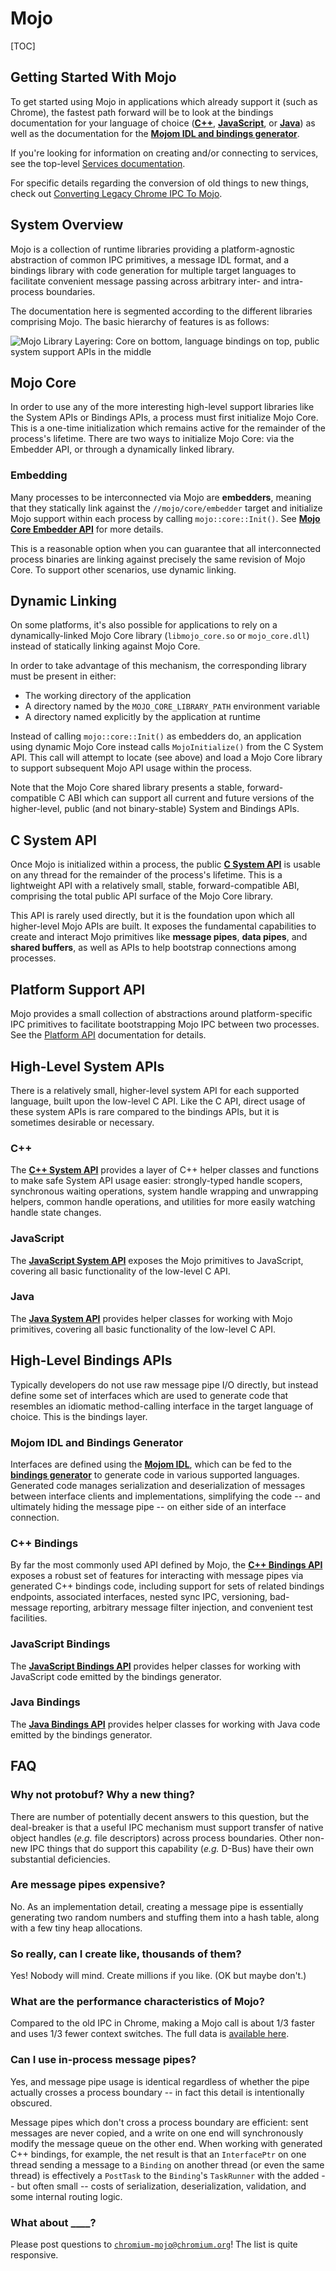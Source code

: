 # Mojo

[TOC]

## Getting Started With Mojo

To get started using Mojo in applications which already support it (such as
Chrome), the fastest path forward will be to look at the bindings documentation
for your language of choice ([**C++**](#C_Bindings),
[**JavaScript**](#JavaScript-Bindings), or [**Java**](#Java-Bindings)) as well
as the documentation for the
[**Mojom IDL and bindings generator**](/mojo/public/tools/bindings/README.md).

If you're looking for information on creating and/or connecting to services, see
the top-level [Services documentation](/services/README.md).

For specific details regarding the conversion of old things to new things, check
out [Converting Legacy Chrome IPC To Mojo](/ipc/README.md).

## System Overview

Mojo is a collection of runtime libraries providing a platform-agnostic
abstraction of common IPC primitives, a message IDL format, and a bindings
library with code generation for multiple target languages to facilitate
convenient message passing across arbitrary inter- and intra-process boundaries.

The documentation here is segmented according to the different libraries
comprising Mojo. The basic hierarchy of features is as follows:

![Mojo Library Layering: Core on bottom, language bindings on top, public system support APIs in the middle](https://docs.google.com/drawings/d/1RwhzKblXUZw-zhy_KDVobAYprYSqxZzopXTUsbwzDPw/pub?w=570&h=324)

## Mojo Core
In order to use any of the more interesting high-level support libraries like
the System APIs or Bindings APIs, a process must first initialize Mojo Core.
This is a one-time initialization which remains active for the remainder of the
process's lifetime. There are two ways to initialize Mojo Core: via the Embedder
API, or through a dynamically linked library.

### Embedding
Many processes to be interconnected via Mojo are **embedders**, meaning that
they statically link against the `//mojo/core/embedder` target and initialize
Mojo support within each process by calling `mojo::core::Init()`. See
[**Mojo Core Embedder API**](/mojo/core/embedder/README.md) for more details.

This is a reasonable option when you can guarantee that all interconnected
process binaries are linking against precisely the same revision of Mojo Core.
To support other scenarios, use dynamic linking.

## Dynamic Linking
On some platforms, it's also possible for applications to rely on a
dynamically-linked Mojo Core library (`libmojo_core.so` or `mojo_core.dll`)
instead of statically linking against Mojo Core.

In order to take advantage of this mechanism, the corresponding library must be
present in either:

  - The working directory of the application
  - A directory named by the `MOJO_CORE_LIBRARY_PATH` environment variable
  - A directory named explicitly by the application at runtime

Instead of calling `mojo::core::Init()` as embedders do, an application using
dynamic Mojo Core instead calls `MojoInitialize()` from the C System API. This
call will attempt to locate (see above) and load a Mojo Core library to support
subsequent Mojo API usage within the process.

Note that the Mojo Core shared library presents a stable, forward-compatible C
ABI which can support all current and future versions of the higher-level,
public (and not binary-stable) System and Bindings APIs.

## C System API
Once Mojo is initialized within a process, the public
[**C System API**](/mojo/public/c/system/README.md) is usable on any thread for
the remainder of the process's lifetime. This is a lightweight API with a
relatively small, stable, forward-compatible ABI, comprising the total public
API surface of the Mojo Core library.

This API is rarely used directly, but it is the foundation upon which all
higher-level Mojo APIs are built. It exposes the fundamental capabilities to
create and interact Mojo primitives like **message pipes**, **data pipes**, and
**shared buffers**, as well as APIs to help bootstrap connections among
processes.

## Platform Support API
Mojo provides a small collection of abstractions around platform-specific IPC
primitives to facilitate bootstrapping Mojo IPC between two processes. See the
[Platform API](/mojo/public/cpp/platform/README.md) documentation for details.

## High-Level System APIs
There is a relatively small, higher-level system API for each supported
language, built upon the low-level C API. Like the C API, direct usage of these
system APIs is rare compared to the bindings APIs, but it is sometimes desirable
or necessary.

### C++
The [**C++ System API**](/mojo/public/cpp/system/README.md) provides a layer of
C++ helper classes and functions to make safe System API usage easier:
strongly-typed handle scopers, synchronous waiting operations, system handle
wrapping and unwrapping helpers, common handle operations, and utilities for
more easily watching handle state changes.

### JavaScript
The [**JavaScript System API**](/third_party/blink/renderer/core/mojo/README.md)
exposes the Mojo primitives to JavaScript, covering all basic functionality of the
low-level C API.

### Java
The [**Java System API**](/mojo/public/java/system/README.md) provides helper
classes for working with Mojo primitives, covering all basic functionality of
the low-level C API.

## High-Level Bindings APIs
Typically developers do not use raw message pipe I/O directly, but instead
define some set of interfaces which are used to generate code that resembles
an idiomatic method-calling interface in the target language of choice. This is
the bindings layer.

### Mojom IDL and Bindings Generator
Interfaces are defined using the
[**Mojom IDL**](/mojo/public/tools/bindings/README.md), which can be fed to the
[**bindings generator**](/mojo/public/tools/bindings/README.md) to generate code
in various supported languages. Generated code manages serialization and
deserialization of messages between interface clients and implementations,
simplifying the code -- and ultimately hiding the message pipe -- on either side
of an interface connection.

### C++ Bindings
By far the most commonly used API defined by Mojo, the
[**C++ Bindings API**](/mojo/public/cpp/bindings/README.md) exposes a robust set
of features for interacting with message pipes via generated C++ bindings code,
including support for sets of related bindings endpoints, associated interfaces,
nested sync IPC, versioning, bad-message reporting, arbitrary message filter
injection, and convenient test facilities.

### JavaScript Bindings
The [**JavaScript Bindings API**](/mojo/public/js/README.md) provides helper
classes for working with JavaScript code emitted by the bindings generator.

### Java Bindings
The [**Java Bindings API**](/mojo/public/java/bindings/README.md) provides
helper classes for working with Java code emitted by the bindings generator.

## FAQ

### Why not protobuf? Why a new thing?
There are number of potentially decent answers to this question, but the
deal-breaker is that a useful IPC mechanism must support transfer of native
object handles (*e.g.* file descriptors) across process boundaries. Other
non-new IPC things that do support this capability (*e.g.* D-Bus) have their own
substantial deficiencies.

### Are message pipes expensive?
No. As an implementation detail, creating a message pipe is essentially
generating two random numbers and stuffing them into a hash table, along with a
few tiny heap allocations.

### So really, can I create like, thousands of them?
Yes! Nobody will mind. Create millions if you like. (OK but maybe don't.)

### What are the performance characteristics of Mojo?
Compared to the old IPC in Chrome, making a Mojo call is about 1/3 faster and uses
1/3 fewer context switches. The full data is [available here](https://docs.google.com/document/d/1n7qYjQ5iy8xAkQVMYGqjIy_AXu2_JJtMoAcOOupO_jQ/edit).

### Can I use in-process message pipes?
Yes, and message pipe usage is identical regardless of whether the pipe actually
crosses a process boundary -- in fact this detail is intentionally obscured.

Message pipes which don't cross a process boundary are efficient: sent messages
are never copied, and a write on one end will synchronously modify the message
queue on the other end. When working with generated C++ bindings, for example,
the net result is that an `InterfacePtr` on one thread sending a message to a
`Binding` on another thread (or even the same thread) is effectively a
`PostTask` to the `Binding`'s `TaskRunner` with the added -- but often small --
costs of serialization, deserialization, validation, and some internal routing
logic.

### What about ____?

Please post questions to
[`chromium-mojo@chromium.org`](https://groups.google.com/a/chromium.org/forum/#!forum/chromium-mojo)!
The list is quite responsive.

